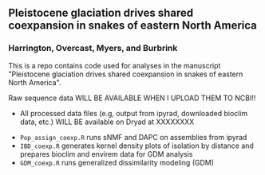 ## Pleistocene glaciation drives shared coexpansion in snakes of eastern North America

### Harrington, Overcast, Myers, and Burbrink



This is a repo contains code used for analyses in the manuscript "Pleistocene glaciation drives shared coexpansion in snakes of eastern North America".

Raw sequence data WILL BE AVAILABLE WHEN I UPLOAD THEM TO NCBI!!

* All processed data files (e.g, output from ipyrad, downloaded bioclim data, etc.) WILL BE available on Dryad at XXXXXXXX


- `Pop_assign_coexp.R` runs sNMF and DAPC on assemblies from ipyrad
- `IBD_coexp.R` generates kernel density plots of isolation by distance and prepares bioclim and envirem data for GDM analysis
- `GDM_coexp.R` runs generalized dissimilarity modeling (GDM)
